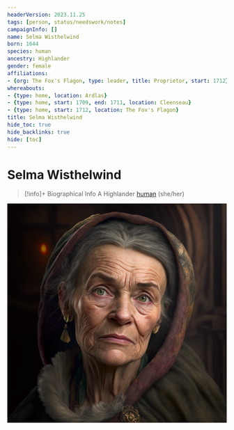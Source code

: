 ```yaml
---
headerVersion: 2023.11.25
tags: [person, status/needswork/notes]
campaignInfo: []
name: Selma Wisthelwind
born: 1644
species: human
ancestry: Highlander
gender: female
affiliations:
- {org: The Fox's Flagon, type: leader, title: Proprietor, start: 1712}
whereabouts:
- {type: home, location: Ardlas}
- {type: home, start: 1709, end: 1711, location: Cleenseau}
- {type: home, start: 1712, location: The Fox's Flagon}
title: Selma Wisthelwind
hide_toc: true
hide_backlinks: true
hide: [toc]
---
```

# Selma Wisthelwind
>[!info]+ Biographical Info
> A Highlander [human](<../../species/humans/humans.md>) (she/her)
> 
> 
>> 


![Selma Wisthelwind](../../assets/selma-wisthelwind.png)
